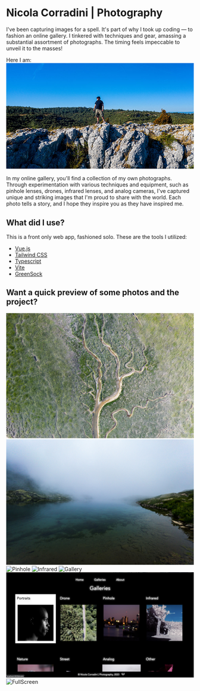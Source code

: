 # Nicola Corradini | Photography

I've been capturing images for a spell. It's part of why I took up coding — to fashion an online gallery. I tinkered with techniques and gear, amassing a substantial assortment of photographs. The timing feels impeccable to unveil it to the masses!

Here I am:
![Me](./public/DJI_0970.jpg)

In my online gallery, you'll find a collection of my own photographs. Through experimentation with various techniques and equipment, such as pinhole lenses, drones, infrared lenses, and analog cameras, I've captured unique and striking images that I'm proud to share with the world. Each photo tells a story, and I hope they inspire you as they have inspired me.

## What did I use?

This is a front only web app, fashioned solo. These are the tools I utilized:

- [Vue.js](https://vuejs.org)
- [Tailwind CSS](https://tailwindcss.com)
- [Typescript](https://www.typescriptlang.org)
- [Vite](https://vitejs.dev)
- [GreenSock](https://greensock.com)

## Want a quick preview of some photos and the project?

![Drone](./public/preview/preview2.png)
![Mountain](./public/nature12.jpg)
![Pinhole](./public/pinhole10.jpg)
![Infrared](./public/infrared05.jpg)
![Gallery](./public/Screenshotgallery.png)
![Galleries](./public/Screenshotgalleries.png)
![FullScreen](./public/Screenshotfullscreen.png)
